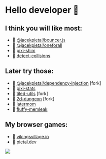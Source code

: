 # Hello developer 👋

## I think you will like most:
- 🚀 [@jacekpietal/bouncer.js](https://github.com/Prozi/bouncer.js)
- 🚀 [@jacekpietal/oneforall](https://github.com/Prozi/oneforall)
- 🚀 [pixi-shim](https://github.com/Prozi/pixi-shim)
- 🚀 [detect-collisions](https://github.com/Prozi/detect-collisions)

## Later try those:
- 🚀 [@jacekpietal/dependency-injection](https://github.com/Prozi/dependency-injection) [fork]
- 🚀 [pixi-stats](https://github.com/Prozi/pixi-stats)
- 🚀 [tiled-utils](https://github.com/Prozi/tiled-utils) [fork]
- 🚀 [2d-dungeon](https://github.com/Prozi/dungeon-generator) [fork]
- 🚀 [latermom](https://github.com/Prozi/latermom)
- 🚀 [fluffy-memleak](https://github.com/Prozi/fluffy)

## My browser games:
- 🚀 [vikingsvillage.io](https://www.vikingsvillage.io/game/)
- 🚀 [pietal.dev](https://pietal.dev)

![](https://pietal.dev/assets/img/screenshot/screenshot-06.jpg?v=2)
